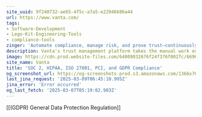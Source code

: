 ```yaml
---
site_uuid: 9f240732-ae65-4f5c-a7a5-e22946686a44
url: https://www.vanta.com/
tags:
- Software-Development
- Lego-Kit-Engineering-Tools
- compliance-tools
zinger: 'Automate compliance, manage risk, and prove trust—continuously'
description: Vanta's trust management platform takes the manual work out of your security and compliance process and replaces it with continuous automation—whether you’re pursuing your first framework or managing a complex program.
image: https://cdn.prod.website-files.com/64009032676f24f376f002fc/6696ff4592cb51e995abef60_Homepage.png
site_name: Vanta
title: 'SOC 2, HIPAA, ISO 27001, PCI, and GDPR Compliance'
og_screenshot_url: https://og-screenshots-prod.s3.amazonaws.com/1366x768/80/false/4aa14ef0db3c73bef2abb29311daa949d4c20594446fc8d2d18f2fc470881ab7.jpeg
last_jina_request: '2025-03-09T06:45:10.995Z'
jina_error: 'Error occurred'
og_last_fetch: '2025-03-07T05:19:02.903Z'
---
```

[[(GDPR) General Data Protection Regulation]]

